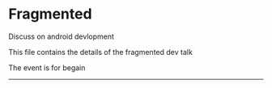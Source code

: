 # Fragmented
Discuss on android devlopment

This file contains the details of the fragmented dev talk

The event is for begain


---
